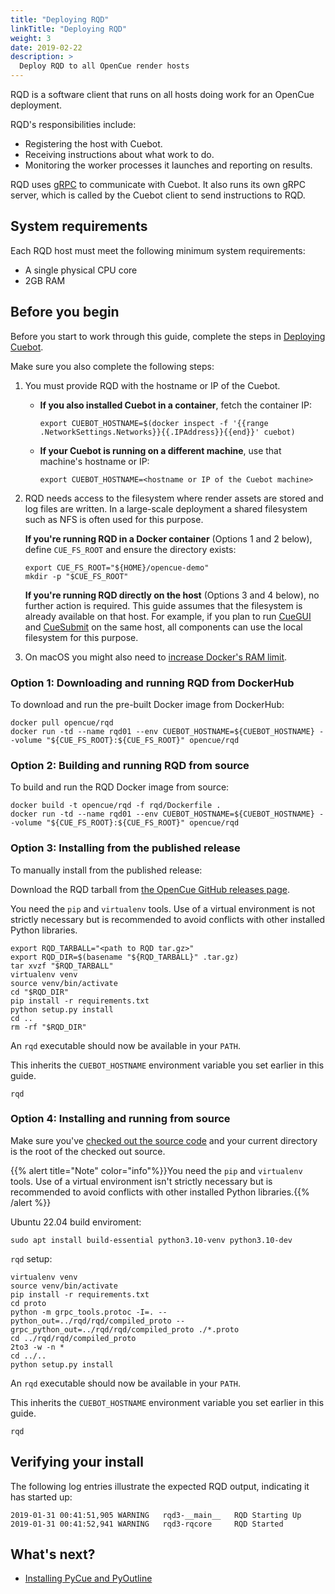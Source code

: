 ```yaml
---
title: "Deploying RQD"
linkTitle: "Deploying RQD"
weight: 3
date: 2019-02-22
description: >
  Deploy RQD to all OpenCue render hosts 
---
```


RQD is a software client that runs on all hosts doing work for an OpenCue
deployment.

RQD's responsibilities include:

-   Registering the host with Cuebot.
-   Receiving instructions about what work to do.
-   Monitoring the worker processes it launches and reporting on results.

RQD uses [gRPC](https://grpc.io/) to communicate with Cuebot. It also runs its
own gRPC server, which is called by the Cuebot client to send instructions to
RQD.

## System requirements

Each RQD host must meet the following minimum system requirements:

-   A single physical CPU core
-   2GB RAM

## Before you begin

Before you start to work through this guide, complete the steps in
[Deploying Cuebot](/docs/getting-started/deploying-cuebot).

Make sure you also complete the following steps:

1.  You must provide RQD with the hostname or IP of the Cuebot.

    -   **If you also installed Cuebot in a container**, fetch the container IP:

        ```shell
        export CUEBOT_HOSTNAME=$(docker inspect -f '{{range .NetworkSettings.Networks}}{{.IPAddress}}{{end}}' cuebot)
        ```

    -   **If your Cuebot is running on a different machine**, use that machine's
        hostname or IP:

        ```shell
        export CUEBOT_HOSTNAME=<hostname or IP of the Cuebot machine>
        ```

1.  RQD needs access to the filesystem where render assets are stored and log
    files are written. In a large-scale deployment a shared filesystem such as
    NFS is often used for this purpose.

    **If you're running RQD in a Docker container** (Options 1 and 2 below),
    define `CUE_FS_ROOT` and ensure the directory exists:

    ```shell
    export CUE_FS_ROOT="${HOME}/opencue-demo"
    mkdir -p "$CUE_FS_ROOT"
    ```

    **If you're running RQD directly on the host** (Options 3 and 4 below), no
    further action is required. This guide assumes that the filesystem is
    already available on that host. For example, if you plan to run
    [CueGUI](/docs/getting-started/installing-cuegui) and
    [CueSubmit](/docs/getting-started/installing-cuesubmit) on the
    same host, all components can use the local filesystem for this purpose.

1.  On macOS you might also need to
    [increase Docker's RAM limit](https://docs.docker.com/docker-for-mac/#advanced).

### Option 1: Downloading and running RQD from DockerHub

To download and run the pre-built Docker image from DockerHub:

```shell
docker pull opencue/rqd
docker run -td --name rqd01 --env CUEBOT_HOSTNAME=${CUEBOT_HOSTNAME} --volume "${CUE_FS_ROOT}:${CUE_FS_ROOT}" opencue/rqd
```

### Option 2: Building and running RQD from source

To build and run the RQD Docker image from source:

```shell
docker build -t opencue/rqd -f rqd/Dockerfile .
docker run -td --name rqd01 --env CUEBOT_HOSTNAME=${CUEBOT_HOSTNAME} --volume "${CUE_FS_ROOT}:${CUE_FS_ROOT}" opencue/rqd
```

### Option 3: Installing from the published release

To manually install from the published release:

Download the RQD tarball from
[the OpenCue GitHub releases page](https://github.com/AcademySoftwareFoundation/OpenCue/releases).

You need the `pip` and `virtualenv` tools. Use of a virtual environment is not
strictly necessary but is recommended to avoid conflicts with other installed
Python libraries.

```shell
export RQD_TARBALL="<path to RQD tar.gz>"
export RQD_DIR=$(basename "${RQD_TARBALL}" .tar.gz)
tar xvzf "$RQD_TARBALL"
virtualenv venv
source venv/bin/activate
cd "$RQD_DIR"
pip install -r requirements.txt
python setup.py install
cd ..
rm -rf "$RQD_DIR"
```

An `rqd` executable should now be available in your `PATH`.

This inherits the `CUEBOT_HOSTNAME` environment variable you set earlier in this
guide.

```shell
rqd
```

### Option 4: Installing and running from source

Make sure you've
[checked out the source code](/docs/getting-started/checking-out-the-source-code)
and your current directory is the root of the checked out source.

{{% alert title="Note" color="info"%}}You need the `pip` and `virtualenv`
tools. Use of a virtual environment isn't strictly necessary but is
recommended to avoid conflicts with other installed Python
libraries.{{% /alert %}}

Ubuntu 22.04 build enviroment:
```shell
sudo apt install build-essential python3.10-venv python3.10-dev 
```

`rqd` setup:
```shell
virtualenv venv
source venv/bin/activate
pip install -r requirements.txt
cd proto
python -m grpc_tools.protoc -I=. --python_out=../rqd/rqd/compiled_proto --grpc_python_out=../rqd/rqd/compiled_proto ./*.proto
cd ../rqd/rqd/compiled_proto
2to3 -w -n *
cd ../..
python setup.py install
```

An `rqd` executable should now be available in your `PATH`.

This inherits the `CUEBOT_HOSTNAME` environment variable you set earlier in this
guide.

```shell
rqd
```

## Verifying your install

The following log entries illustrate the expected RQD output, indicating it has
started up:

```
2019-01-31 00:41:51,905 WARNING   rqd3-__main__   RQD Starting Up
2019-01-31 00:41:52,941 WARNING   rqd3-rqcore     RQD Started
```

## What's next?

*   [Installing PyCue and PyOutline](/docs/getting-started/installing-pycue-and-pyoutline)
